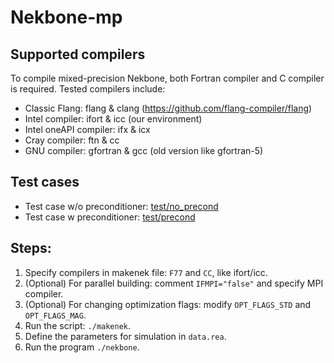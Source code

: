 # Nekbone-mp

## Supported compilers

To compile mixed-precision Nekbone, both Fortran compiler and C compiler is required. Tested compilers include:

- Classic Flang: flang & clang (https://github.com/flang-compiler/flang)
- Intel compiler: ifort & icc (our environment)
- Intel oneAPI compiler: ifx & icx
- Cray compiler: ftn & cc
- GNU compiler: gfortran & gcc (old version like gfortran-5)

## Test cases

- Test case w/o preconditioner: [test/no_precond](https://github.com/yanxchen/enabling-mixed-precision/tree/main/Nekbone-mp/test/no_precond)
- Test case w preconditioner: [test/precond](https://github.com/yanxchen/enabling-mixed-precision/tree/main/Nekbone-mp/test/precond)

## Steps:

1. Specify compilers in makenek file: `F77` and `CC`, like ifort/icc.
2. (Optional) For parallel building: comment `IFMPI="false"` and specify MPI compiler.
3. (Optional) For changing optimization flags: modify `OPT_FLAGS_STD` and `OPT_FLAGS_MAG`.
4. Run the script: `./makenek`.
5. Define the parameters for simulation in `data.rea`.
6. Run the program `./nekbone`.
